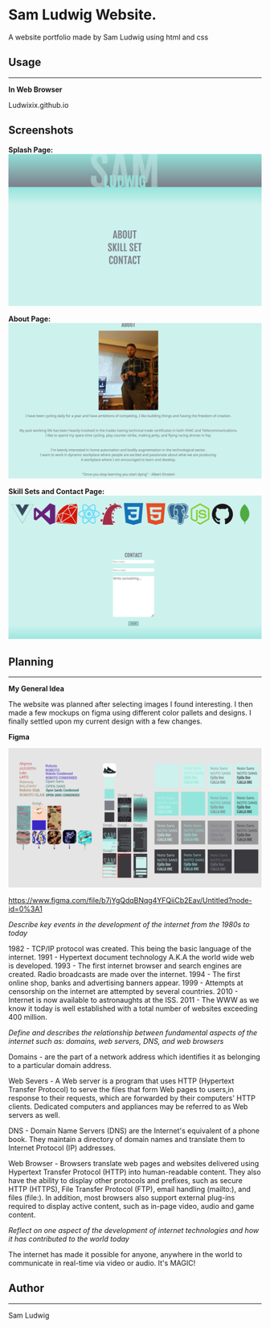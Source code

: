 # Sam Ludwig Website.
A website portfolio made by Sam Ludwig using html and css

## Usage
---
**In Web Browser**

Ludwixix.github.io


## Screenshots
**Splash Page:**
![Splash Page](/assets/css/Images/splashpage.png)

**About Page:**
![About](/assets/css/Images/about.png)

**Skill Sets and Contact Page:**
![Skill Sets & Contact Page](/assets/css/Images/Untitled.png)


## Planning
---
**My General Idea**

The website was planned after selecting images I found interesting. I then made a few mockups on figma using different color pallets and designs. I finally settled upon my current design with a few changes.

**Figma**

![Figma](/assets/css/Images/figma.png)

https://www.figma.com/file/b7jYgQdqBNqg4YFQiiCb2Eav/Untitled?node-id=0%3A1


*Describe key events in the development of the internet from the 1980s to today*

1982 - TCP/IP protocol was created. This being the basic language of the internet.
1991 - Hypertext document technology A.K.A the world wide web is developed.
1993 - The first internet browser and search engines are created. Radio broadcasts are made over the internet.
1994 - The first online shop, banks and advertising banners appear.
1999 - Attempts at censorship on the internet are attempted by several countries.
2010 - Internet is now available to astronaughts at the ISS.
2011 - The WWW as we know it today is well established with a total number of websites exceeding 400 million.

*Define and describes the relationship between fundamental aspects of the internet such as: domains, web servers, DNS, and web browsers*

Domains - are the part of a network address which identifies it as belonging to a particular domain address.

Web Severs - A Web server is a program that uses HTTP (Hypertext Transfer Protocol) to serve the files that form Web pages to users,in response to their requests, which are forwarded by their computers' HTTP clients. Dedicated computers and appliances may be referred to as Web servers as well.

DNS - Domain Name Servers (DNS) are the Internet's equivalent of a phone book. They maintain a directory of domain names and translate them to Internet Protocol (IP) addresses.

Web Browser - Browsers translate web pages and websites delivered using Hypertext Transfer Protocol (HTTP) into human-readable content. They also have the ability to display other protocols and prefixes, such as secure HTTP (HTTPS), File Transfer Protocol (FTP), email handling (mailto:), and files (file:). In addition, most browsers also support external plug-ins required to display active content, such as in-page video, audio and game content.    

*Reflect on one aspect of the development of internet technologies and how it has contributed to the world today*

The internet has made it possible for anyone, anywhere in the world to communicate in real-time via video or audio. It's MAGIC!

## Author
---
Sam Ludwig


